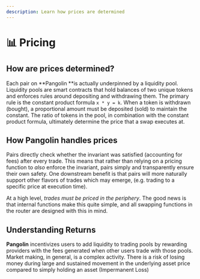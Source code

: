 ```yaml
---
description: Learn how prices are determined
---
```


# 📊 Pricing

## How are prices determined?

Each pair on **Pangolin **is actually underpinned by a liquidity pool. Liquidity pools are smart contracts that hold balances of two unique tokens and enforces rules around depositing and withdrawing them. The primary rule is the constant product formula `x * y = k`. When a token is withdrawn (bought), a proportional amount must be deposited (sold) to maintain the constant. The ratio of tokens in the pool, in combination with the constant product formula, ultimately determine the price that a swap executes at.

## How Pangolin handles prices

Pairs directly check whether the invariant was satisfied (accounting for fees) after every trade. This means that rather than relying on a pricing function to _also_ enforce the invariant, pairs simply and transparently ensure their own safety. One downstream benefit is that pairs will more naturally support other flavors of trades which may emerge, (e.g. trading to a specific price at execution time).

At a high level, _trades must be priced in the periphery_. The good news is that internal functions make this quite simple, and all swapping functions in the router are designed with this in mind.

## Understanding Returns

**Pangolin** incentivizes users to add liquidity to trading pools by rewarding providers with the fees generated when other users trade with those pools. Market making, in general, is a complex activity. There is a risk of losing money during large and sustained movement in the underlying asset price compared to simply holding an asset (Impermanent Loss)
